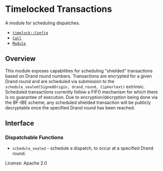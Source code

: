 # Timelocked Transactions
A module for scheduling dispatches.

- [`timelock::Config`](https://docs.rs/pallet-scheduler/latest/pallet_timelock_transactions/trait.Config.html)
- [`Call`](https://docs.rs/pallet-scheduler/latest/pallet_timelock_transactions/enum.Call.html)
- [`Module`](https://docs.rs/pallet-scheduler/latest/pallet_timelock_transactions/struct.Module.html)

## Overview

This module exposes capabilities for scheduling "shielded" transactions based on Drand round numbers. Transactions are encrypted for a given Drand round and are scheduled via submission to the `schedule_sealed(SignedOrigin, drand_round, Ciphertext)` extrinsic. Scheduled transactions currently follow a FIFO mechanism for which there is no guarantee of execution. Due to encryption/decryption being done via the BF-IBE scheme, any scheduled shielded transaction will be publicly decryptable once the specified Drand round has been reached.

## Interface

### Dispatchable Functions

- `schedule_sealed` - schedule a dispatch, to occur at a
  specified Drand round.

License: Apache 2.0
